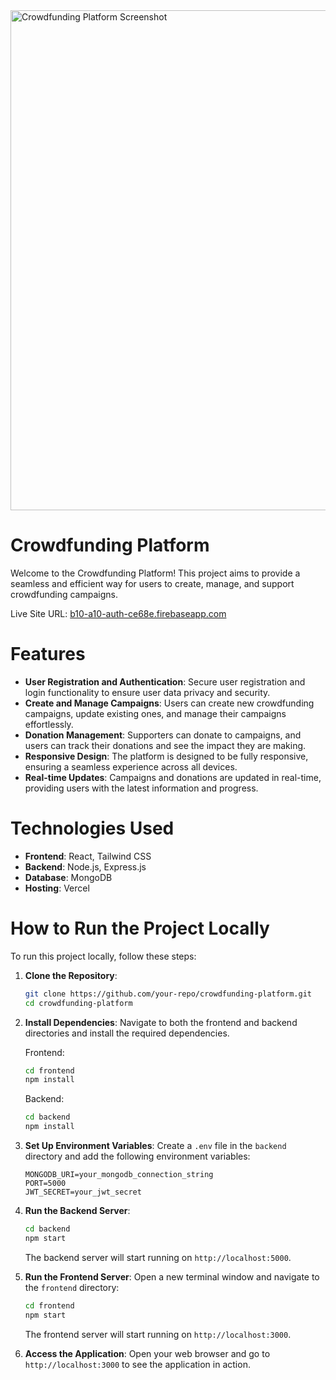 
<img height="800" src="https://i.ibb.co.com/RkvMYqgW/B10A10p1.png" alt="Crowdfunding Platform Screenshot" />

# Crowdfunding Platform

Welcome to the Crowdfunding Platform! This project aims to provide a seamless and efficient way for users to create, manage, and support crowdfunding campaigns.

Live Site URL: [b10-a10-auth-ce68e.firebaseapp.com](https://b10-a10-auth-ce68e.firebaseapp.com)

# Features

- **User Registration and Authentication**: Secure user registration and login functionality to ensure user data privacy and security.
- **Create and Manage Campaigns**: Users can create new crowdfunding campaigns, update existing ones, and manage their campaigns effortlessly.
- **Donation Management**: Supporters can donate to campaigns, and users can track their donations and see the impact they are making.
- **Responsive Design**: The platform is designed to be fully responsive, ensuring a seamless experience across all devices.
- **Real-time Updates**: Campaigns and donations are updated in real-time, providing users with the latest information and progress.

# Technologies Used

- **Frontend**: React, Tailwind CSS
- **Backend**: Node.js, Express.js
- **Database**: MongoDB
- **Hosting**: Vercel

# How to Run the Project Locally

To run this project locally, follow these steps:

1. **Clone the Repository**:
   ```bash
   git clone https://github.com/your-repo/crowdfunding-platform.git
   cd crowdfunding-platform
   ```

2. **Install Dependencies**:
   Navigate to both the frontend and backend directories and install the required dependencies.
   
   Frontend:
   ```bash
   cd frontend
   npm install
   ```

   Backend:
   ```bash
   cd backend
   npm install
   ```

3. **Set Up Environment Variables**:
   Create a `.env` file in the `backend` directory and add the following environment variables:
   ```plaintext
   MONGODB_URI=your_mongodb_connection_string
   PORT=5000
   JWT_SECRET=your_jwt_secret
   ```

4. **Run the Backend Server**:
   ```bash
   cd backend
   npm start
   ```

   The backend server will start running on `http://localhost:5000`.

5. **Run the Frontend Server**:
   Open a new terminal window and navigate to the `frontend` directory:
   ```bash
   cd frontend
   npm start
   ```

   The frontend server will start running on `http://localhost:3000`.

6. **Access the Application**:
   Open your web browser and go to `http://localhost:3000` to see the application in action.
